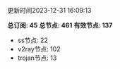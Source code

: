 更新时间2023-12-31 16:09:13

**总订阅: 45**
**总节点: 461**
**有效节点: 137**
- ss节点: 22
- v2ray节点: 102
- trojan节点: 13
